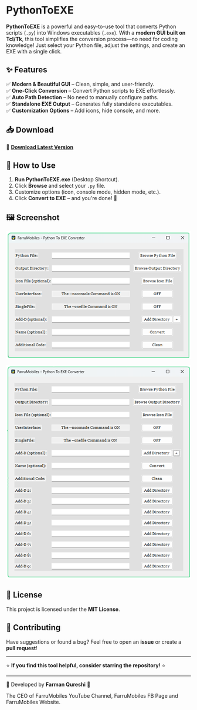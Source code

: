 # PythonToEXE  

**PythonToEXE** is a powerful and easy-to-use tool that converts Python scripts (`.py`) into Windows executables (`.exe`). With a **modern GUI built on Tcl/Tk**, this tool simplifies the conversion process—no need for coding knowledge! Just select your Python file, adjust the settings, and create an EXE with a single click.  

## ✨ Features  
✅ **Modern & Beautiful GUI** – Clean, simple, and user-friendly.  
✅ **One-Click Conversion** – Convert Python scripts to EXE effortlessly.  
✅ **Auto Path Detection** – No need to manually configure paths.  
✅ **Standalone EXE Output** – Generates fully standalone executables.  
✅ **Customization Options** – Add icons, hide console, and more.  

## 📥 Download  
🔽 **[Download Latest Version](https://github.com/FarruMobiles/PythonToEXE/releases/latest)**  

## 🚀 How to Use  
1. **Run PythonToEXE.exe** (Desktop Shortcut).  
2. Click **Browse** and select your `.py` file.  
3. Customize options (icon, console mode, hidden mode, etc.).  
4. Click **Convert to EXE** – and you're done! 🎉  

## 🖼️ Screenshot  
![PythonToEXE UI](https://github.com/FarruMobiles/PythonToEXE/blob/main/Screenshot01.png) 

![PythonToEXE UI](https://github.com/FarruMobiles/PythonToEXE/blob/main/Screenshot02.png) 

## 📜 License  
This project is licensed under the **MIT License**.  

## 🤝 Contributing  
Have suggestions or found a bug? Feel free to open an **issue** or create a **pull request**!  

---

⭐ **If you find this tool helpful, consider starring the repository!** ⭐  

---

📌 Developed by **Farman Qureshi** 🚀

The CEO of FarruMobiles YouTube Channel, FarruMobiles FB Page and FarruMobiles Website.
